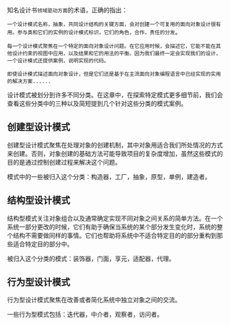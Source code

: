 知名设计书`领域驱动方面`的术语，正确的指出：

`一个设计模式名称，抽象，共同设计结构的关键方面，会对创建一个可复用的面向对象设计很有用。参与类和它们的实例的设计模式标识，它们的角色，合作，责任的分发`。

`每一个设计模式聚焦在一个特定的面向对象设计问题。在它应用时候，会描述它，它能不能在其他设计约束的视图中应用，以及结果和它的用法的平衡。因为我们最终一定会实现我们的设计，一个设计模式还提供案例，说明实现的代码。`

`即使设计模式描述面向对象设计，但是它们还是基于在主流面向对象编程语言中已经实现的实用的解决方案......`

设计模式被划分到许多不同分类。在这章中，在探索特定模式更多细节前，我们会查看这些分类中的三种以及简短提到几个针对这些分类的模式案例。

## 创建型设计模式

创建型设计模式聚焦在处理对象的创建机制，其中对象用适合我们所处情况的方式来创建。否则，对象创建的基础方法可能导致项目的复杂度增加，虽然这些模式的目的是通过控制创建过程来解决这个问题。

模式中的一些被归入这个分类：构造器，工厂，抽象，原型，单例，建造者。

## 结构型设计模式

结构型模式关注对象组合以及通常确定实现不同对象之间关系的简单方法。在一个系统一部分更改的时候，它们有助于确保当系统的某个部分发生变化时，系统的整个结构不需要做同样的事情。它们也帮助将系统中不适合特定目的的部分重构到那些适合特定目的部分中。

被归入这个分类的模式：装饰器，门面，享元，适配器，代理。

## 行为型设计模式

行为型设计模式聚焦在改善或者简化系统中独立对象之间的交流。

一些行为型模式包括：迭代器，中介者，观察者，访问者。
